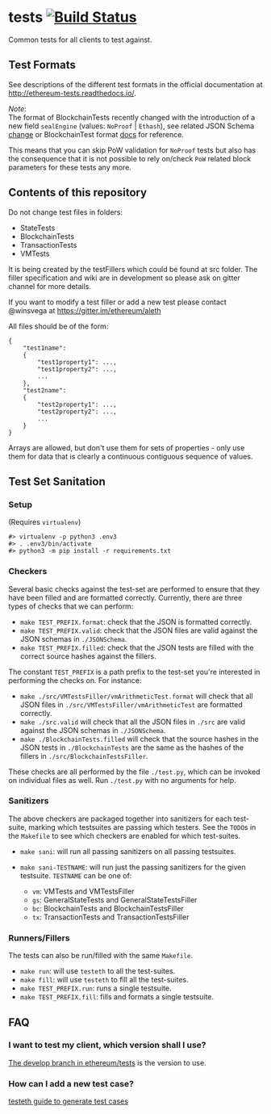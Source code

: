tests   [![Build Status](https://travis-ci.org/ethereum/tests.svg?branch=develop)](https://travis-ci.org/ethereum/tests)
=====

Common tests for all clients to test against.

Test Formats
------------

See descriptions of the different test formats in the official documentation at  http://ethereum-tests.readthedocs.io/.

*Note*:  
The format of BlockchainTests recently changed with the introduction of a new field ``sealEngine`` (values: ``NoProof`` | ``Ethash``), see related JSON Schema [change](https://github.com/ethereum/tests/commit/3be71ec3364a01fd4f2cb9b9fd086f3f69f0225c) or BlockchainTest format [docs](https://ethereum-tests.readthedocs.io/en/latest/test_types/blockchain_tests.html) for reference.

This means that you can skip PoW validation for ``NoProof`` tests but also has the consequence that it is not possible to rely on/check ``PoW`` related block parameters for these tests any more.

Contents of this repository
---------------------------

Do not change test files in folders: 
* StateTests
* BlockchainTests
* TransactionTests 
* VMTests

It is being created by the testFillers which could be found at src folder. The filler specification and wiki are in development so please ask on gitter channel for more details.

If you want to modify a test filler or add a new test please contact @winsvega at https://gitter.im/ethereum/aleth

All files should be of the form:

```
{
	"test1name":
	{
		"test1property1": ...,
		"test1property2": ...,
		...
	},
	"test2name":
	{
		"test2property1": ...,
		"test2property2": ...,
		...
	}
}
```

Arrays are allowed, but don't use them for sets of properties - only use them for data that is clearly a continuous contiguous sequence of values.

Test Set Sanitation
-------------------

### Setup

(Requires `virtualenv`)
```
#> virtualenv -p python3 .env3
#> . .env3/bin/activate
#> python3 -m pip install -r requirements.txt
```

### Checkers

Several basic checks against the test-set are performed to ensure that they have been filled and are formatted correctly.
Currently, there are three types of checks that we can perform:

-   `make TEST_PREFIX.format`: check that the JSON is formatted correctly.
-   `make TEST_PREFIX.valid`: check that the JSON files are valid against the JSON schemas in `./JSONSchema`.
-   `make TEST_PREFIX.filled`: check that the JSON tests are filled with the correct source hashes against the fillers.

The constant `TEST_PREFIX` is a path prefix to the test-set you're interested in performing the checks on.
For instance:

-   `make ./src/VMTestsFiller/vmArithmeticTest.format` will check that all JSON files in `./src/VMTestsFiller/vmArithmeticTest` are formatted correctly.
-   `make ./src.valid` will check that all the JSON files in `./src` are valid against the JSON schemas in `./JSONSchema`.
-   `make ./BlockchainTests.filled` will check that the source hashes in the JSON tests in `./BlockchainTests` are the same as the hashes of the fillers in `./src/BlockchainTestsFiller`.

These checks are all performed by the file `./test.py`, which can be invoked on individual files as well.
Run `./test.py` with no arguments for help.

### Sanitizers

The above checkers are packaged together into sanitizers for each test-suite, marking which testsuites are passing which testers.
See the `TODO`s in the `Makefile` to see which checkers are enabled for which test-suites.

-   `make sani`: will run all passing sanitizers on all passing testsuites.
-   `make sani-TESTNAME`: will run just the passing sanitizers for the given testsuite.
    `TESTNAME` can be one of:

    -   `vm`: VMTests and VMTestsFiller
    -   `gs`: GeneralStateTests and GeneralStateTestsFiller
    -   `bc`: BlockchainTests and BlockchainTestsFiller
    -   `tx`: TransactionTests and TransactionTestsFiller

### Runners/Fillers

The tests can also be run/filled with the same `Makefile`.

-   `make run`: will use `testeth` to all the test-suites.
-   `make fill`: will use `testeth` to fill all the test-suites.
-   `make TEST_PREFIX.run`: runs a single testsuite.
-   `make TEST_PREFIX.fill`: fills and formats a single testsuite.

FAQ
---

### I want to test my client, which version shall I use?

[The develop branch in ethereum/tests](https://github.com/ethereum/tests/tree/develop) is the version to use.

### How can I add a new test case?

[testeth guide to generate test cases](https://github.com/ethereum/testeth/blob/develop/doc/generating_tests.rst)

